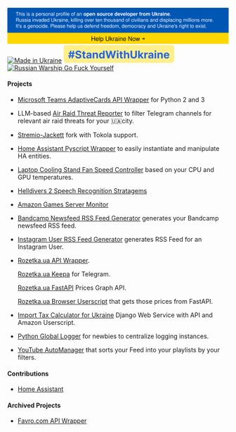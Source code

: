 [![Stand With Ukraine](https://raw.githubusercontent.com/vshymanskyy/StandWithUkraine/main/banner-personal-page.svg)](https://stand-with-ukraine.pp.ua)
[![Made in Ukraine](https://img.shields.io/badge/made_in-Ukraine-ffd700.svg?labelColor=0057b7)](https://stand-with-ukraine.pp.ua)
[![Stand With Ukraine](https://raw.githubusercontent.com/vshymanskyy/StandWithUkraine/main/badges/StandWithUkraine.svg)](https://stand-with-ukraine.pp.ua)
[![Russian Warship Go Fuck Yourself](https://raw.githubusercontent.com/vshymanskyy/StandWithUkraine/main/badges/RussianWarship.svg)](https://stand-with-ukraine.pp.ua)


#### Projects

- [Microsoft Teams AdaptiveCards API Wrapper](https://github.com/ALERTua/msteamsapi) for Python 2 and 3
- LLM-based [Air Raid Threat Reporter](https://github.com/ALERTua/air_raid_threat_reporter) to filter Telegram channels for relevant air raid threats for your 🇺🇦city.
- [Stremio-Jackett](https://github.com/ALERTua/fork-stremio-jackett) fork with Tokola support.
- [Home Assistant Pyscript Wrapper](https://github.com/ALERTua/ha_pyscript_modules) to easily instantiate and manipulate HA entities.
- [Laptop Cooling Stand Fan Speed Controller](https://github.com/ALERTua/iets-speed-control) based on your CPU and GPU temperatures.
- [Helldivers 2 Speech Recognition Stratagems](https://github.com/ALERTua/helldivers_2_voice_stratagems)
- [Amazon Games Server Monitor](https://github.com/ALERTua/amazon_games_server_monitor)
- [Bandcamp Newsfeed RSS Feed Generator](https://github.com/ALERTua/bandcamp_newsfeed_rss) generates your Bandcamp newsfeed RSS feed.
- [Instagram User RSS Feed Generator](https://github.com/ALERTua/instagram_rss) generates RSS Feed for an Instagram User.
- [Rozetka.ua API Wrapper](https://github.com/ALERTua/rozetka_api).

  [Rozetka.ua Keepa](https://github.com/ALERTua/rozetka_keepa) for Telegram.
  
  [Rozetka.ua FastAPI](https://github.com/ALERTua/rozetka_fastapi) Prices Graph API.
  
  [Rozetka.ua Browser Userscript](https://github.com/ALERTua/rozetka_userscript) that gets those prices from FastAPI.

- [Import Tax Calculator for Ukraine](https://github.com/ALERTua/import_tax_calculator) Django Web Service with API and Amazon Userscript.
- [Python Global Logger](https://github.com/ALERTua/global_logger) for newbies to centralize logging instances.
- [YouTube AutoManager](https://github.com/ALERTua/youtube_automanager) that sorts your Feed into your playlists by your filters.

#### Contributions

- [Home Assistant](https://github.com/home-assistant/core/pulls?q=is%3Apr+author%3AALERTua)


#### Archived Projects
- [Favro.com API Wrapper](https://github.com/ALERTua/favro)
